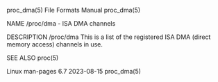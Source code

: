 proc_dma(5)							      File Formats Manual							   proc_dma(5)

NAME
       /proc/dma - ISA DMA channels

DESCRIPTION
       /proc/dma
	      This is a list of the registered ISA DMA (direct memory access) channels in use.

SEE ALSO
       proc(5)

Linux man-pages 6.7							  2023-08-15								   proc_dma(5)
